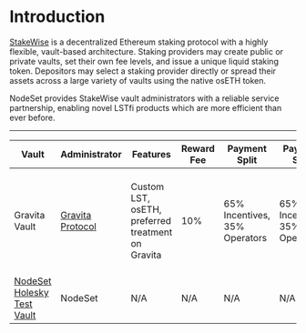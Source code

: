 # Introduction

[StakeWise](https://docs.stakewise.io/) is a decentralized Ethereum staking protocol with a highly flexible, vault-based architecture.  Staking providers may create public or private vaults, set their own fee levels, and issue a unique liquid staking token. Depositors may select a staking provider directly or spread their assets across a large variety of vaults using the native osETH token.

NodeSet provides StakeWise vault administrators with a reliable service partnership, enabling novel LSTfi products which are more efficient than ever before.

***

<table><thead><tr><th>Vault</th><th>Administrator</th><th>Features</th><th>Reward Fee</th><th>Payment Split</th><th data-hidden>Payment Split</th><th data-hidden>Administrator</th><th data-hidden>Features</th><th data-hidden></th></tr></thead><tbody><tr><td>Gravita Vault</td><td><a href="http://gravitaprotocol.com">Gravita Protocol</a></td><td>Custom LST, osETH, preferred treatment on Gravita</td><td>10%</td><td>65% Incentives, 35% Operators</td><td>65% Incentives, 35% Operators</td><td>Gravita Protocol</td><td>Custom LST, osETH, 10% fees, preferred treatment on Gravita</td><td></td></tr><tr><td><a href="https://app.stakewise.io/vault/0x646f5285d195e08e309cf9a5adfdf68d6fcc51c4">NodeSet Holesky Test Vault</a></td><td>NodeSet</td><td>N/A</td><td>N/A</td><td>N/A</td><td>N/A</td><td>NodeSet</td><td>N/A</td><td></td></tr></tbody></table>
